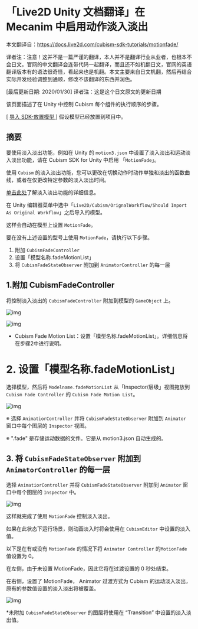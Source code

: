 # 「Live2D Unity 文档翻译」在 Mecanim 中启用动作淡入淡出

本文翻译自：https://docs.live2d.com/cubism-sdk-tutorials/motionfade/

译者注：注意！这并不是一篇严谨的翻译，本人并不是翻译行业从业者，也根本不会日文。官网的中文翻译会连带代码一起翻译，而且还不如机翻日文，官网的英语翻译版本有的语法很奇怪，看起来也是机翻。本文主要来自日文机翻，然后再结合实际开发经验调整到通顺，修改不该翻译的东西并润色。

[最后更新日期: 2020/01/30] 译者注：这是这个日文原文的更新日期



该页面描述了在 Unity 中控制 Cubism 每个组件的执行顺序的步骤。

[ [导入 SDK-放置模型 ](https://docs.live2d.com/cubism-sdk-tutorials/getting-started/)] 假设模型已经放置到项目中。

## 摘要

要使用淡入淡出功能，例如在 Unity 的 `motion3.json` 中设置了淡入淡出和运动淡入淡出功能，请在 Cubism SDK for Unity 中启用 「`MotionFade`」。

使用 `Cubism` 的淡入淡出功能，您可以更改在切换动作时动作单独和淡出的函数曲线，或者在仅更改特定参数的淡入淡出时间。

[单击此处](https://docs.live2d.com/cubism-editor-manual/fade-setting/)了解淡入淡出功能的详细信息。



在 Unity 编辑器菜单中选中「`Live2D/Cubism/OrignalWorkflow/Should Import As Original Workflow`」之后导入的模型。

这样会自动在模型上设置 `MotionFade`。



要在没有上述设置的型号上使用 `MotionFade`，请执行以下步骤。

1. 附加 `CubismFadeController`
2. 设置「模型名称.fadeMotionList」
3. 将 `CubismFadeStateObserver` 附加到 `AnimatorController` 的每一层

## 1.附加 CubismFadeController

将控制淡入淡出的 `CubismFadeController` 附加到模型的 `GameObject` 上。

![img](https://docs.live2d.com/wp-content/uploads/2019/03/fade_attach.png)

![img](https://docs.live2d.com/wp-content/uploads/2019/03/fade_attached.png)

- Cubism Fade Motion List：设置「模型名称.fadeMotionList」。详细信息将在步骤2中进行说明。

# 2. 设置「模型名称.fadeMotionList」

选择模型，然后将 `Modelname.fadeMotionList` 从「Inspector/层级」视图拖放到 `Cubism Fade Controller` 的 `Cubism Fade Motion List`。

![img](https://docs.live2d.com/wp-content/uploads/2019/03/set_fadeMotionList.png)

※ 选择 `AnimatiorController` 并将 `CubismFadeStateObserver` 附加到 `Animator` 窗口中每个图层的 `Inspector` 视图。

※ ".fade" 是存储运动数据的文件。它是从 motion3.json 自动生成的。

## 3. 将 `CubismFadeStateObserver` 附加到 `AnimatorController` 的每一层

选择 `AnimatiorController` 并将 `CubismFadeStateObserver` 附加到 `Animator` 窗口中每个图层的 `Inspector` 中。

![img](https://docs.live2d.com/wp-content/uploads/2019/03/fadeStateObserver_attach.png)

这样就完成了使用 `MotionFade` 控制淡入淡出。



如果在此状态下运行场景，则动画淡入时将会使用在 `CubismEditor` 中设置的淡入值。



以下是在有或没有 `MotionFade` 的情况下将 `Animator Controller` 的`MotionFade` 值设置为 0。

在左侧，由于未设置 MotionFade，因此它将在过渡设置的 0 秒处结束。

在右侧，设置了 MotionFade， Animator 过渡方式为 Cubism 的运动淡入淡出， 原有的参数值设置的淡入淡出将被覆盖。

![img](https://docs.live2d.com/wp-content/uploads/2019/09/Fade.gif)

*未附加 `CubismFadeStateObserver` 的图层将使用在 “Transition” 中设置的淡入淡出值。

